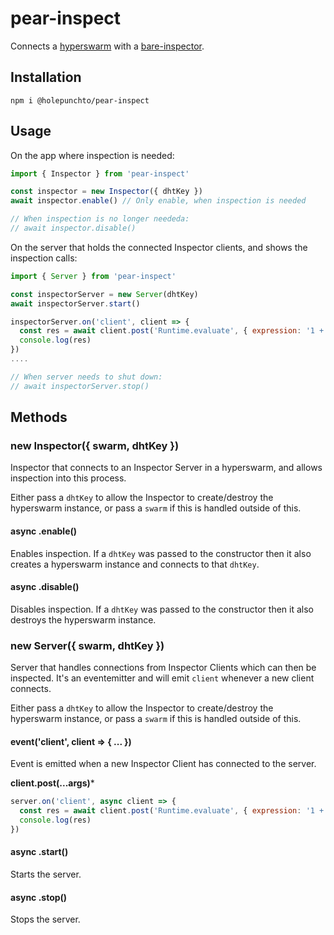 # pear-inspect

Connects a [hyperswarm](https://github.com/holepunchto/hyperswarm) with a [bare-inspector](https://github.com/holepunchto/bare-inspector).

## Installation

```
npm i @holepunchto/pear-inspect
```

## Usage

On the app where inspection is needed:

``` js
import { Inspector } from 'pear-inspect'

const inspector = new Inspector({ dhtKey })
await inspector.enable() // Only enable, when inspection is needed

// When inspection is no longer neededa:
// await inspector.disable()
```

On the server that holds the connected Inspector clients, and shows the inspection calls:

``` js
import { Server } from 'pear-inspect'

const inspectorServer = new Server(dhtKey)
await inspectorServer.start()

inspectorServer.on('client', client => {
  const res = await client.post('Runtime.evaluate', { expression: '1 + 2' })
  console.log(res)
})
....

// When server needs to shut down:
// await inspectorServer.stop()
```

## Methods

### new Inspector({ swarm, dhtKey })

Inspector that connects to an Inspector Server in a hyperswarm, and allows inspection into this process.

Either pass a `dhtKey` to allow the Inspector to create/destroy the hyperswarm instance, or pass a `swarm` if this is handled outside of this.

#### async .enable()

Enables inspection. If a `dhtKey` was passed to the constructor then it also creates a hyperswarm instance and connects to that `dhtKey`.

#### async .disable()

Disables inspection. If a `dhtKey` was passed to the constructor then it also destroys the hyperswarm instance.

### new Server({ swarm, dhtKey })

Server that handles connections from Inspector Clients which can then be inspected. It's an eventemitter and will emit `client` whenever a new client connects.

Either pass a `dhtKey` to allow the Inspector to create/destroy the hyperswarm instance, or pass a `swarm` if this is handled outside of this.

#### event('client', client => { ... })

Event is emitted when a new Inspector Client has connected to the server.

**client.post(...args)***

``` js
server.on('client', async client => {
  const res = await client.post('Runtime.evaluate', { expression: '1 + 2' })
  console.log(res)
})
```

#### async .start()

Starts the server.

#### async .stop()

Stops the server.
